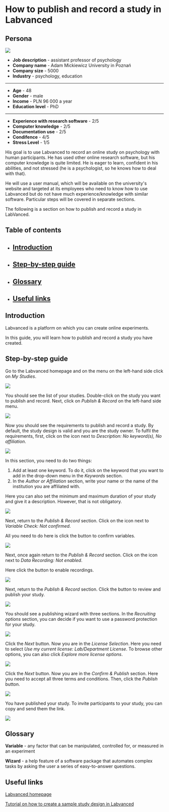 # How to publish and record a study in Labvanced

## Persona

![](images/persona5.png)


* **Job description** - assistant professor of psychology
* **Company name** - Adam Mickiewicz University in Poznań
* **Company size** - 5000
* **Industry** - psychology, education
----------------
* **Age** - 48
* **Gender** - male
* **Income** - PLN 96 000 a year
* **Education level** - PhD
---------------
* **Experience with research software** - 2/5
* **Computer knowledge** - 2/5
* **Documentation use** - 2/5
* **Condifence** - 4/5
* **Stress Level** - 1/5

His goal is to use Labvanced to record an online study on psychology with human participants. He has used other online research software, but his computer knowledge is quite limited. He is eager to learn, confident in his abilities, and not stressed (he is a psychologist, so he knows how to deal with that).

He will use a user manual, which will be available on the university's website and targeted at its employees who need to know how to use Labvanced but do not have much experience/knowledge with similar software. Particular steps will be covered in separate sections.

The following is a section on how to publish and record a study in LabVanced.

## <h2>Table of contents</h2>
  - [<h2>Introduction</h2>](#h2introductionh2)
  - [<h2>Step-by-step guide</h2>](#h2step-by-step-guideh2)
  - [<h2>Glossary</h2>](#h2glossaryh2)
  - [<h2>Useful links</h2>](#h2useful-linksh2)

## <h2>Introduction</h2>

Labvanced is a platform on which you can create online experiments.

In this guide, you will learn how to publish and record a study you have created.

## <h2>Step-by-step guide</h2>

Go to the Labvanced homepage and on the menu on the left-hand side click on 
*My Studies*.

![](images/1001.png)

You should see the list of your studies. Double-click on the study you want to publish and record. Next, click on *Publish & Record* on the left-hand side menu.

![](images/3.png)

Now you should see the requirements to publish and record a study. By default, the study design is valid and you are the study owner. To fulfil the requirements, first, click on the icon next to *Description: No keyword(s), No affiliation*.

![](images/43.png)

In this section, you need to do two things:
1. Add at least one keyword. To do it, click on the keyword that you want to add in the drop-down menu in the *Keywords* section.
2. In the *Author or Affiliation* section, write your name or the name of the institution you are affiliated with.

Here you can also set the minimum and maximum duration of your study and give it a description. However, that is not obligatory.

![](images/51515.png)

Next, return to the *Publish & Record* section. Click on the icon next to *Variable Check: Not confirmed*.

All you need to do here is click the button to confirm variables.

![](images/77.png)

Next, once again return to the *Publish & Record* section. Click on the icon next to *Data Recording: Not enabled*.

Here click the button to enable recordings. 

![](images/333.png)

Next, return to the *Publish & Record* section. Click the button to review and publish your study.

![](images/111.png)

You should see a publishing wizard with three sections. In the *Recruiting options* section, you can decide if you want to use a password protection for your study.

![](images/12.png)

Click the *Next* button. Now you are in the *License Selection*. Here you need to select *Use my current license: Lab/Department License*. To browse other options, you can also click *Explore more license options*.

![](images/13.png)

Click the *Next* button. Now you are in the *Confirm & Publish* section. Here you need to accept all three terms and conditions. Then, click the *Publish* button.

![](images/14.png)

You have published your study. To invite participants to your study, you can copy and send them the link. 

![](images/1212.png)

## <h2>Glossary</h2>

**Variable** - any factor that can be manipulated, controlled for, or measured in an experiment

**Wizard** - a help feature of a software package that automates complex tasks by asking the user a series of easy-to-answer questions.

## <h2>Useful links</h2>

[Labvanced homepage](https://www.labvanced.com/)

[Tutorial on how to create a sample study design in Labvanced](https://www.youtube.com/watch?v=E6G3ZI9JKBQ)

















